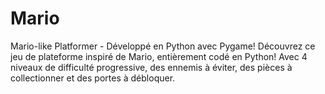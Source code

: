 # Mario
Mario-like Platformer - Développé en Python avec Pygame!  Découvrez ce jeu de plateforme inspiré de Mario, entièrement codé en Python! Avec 4 niveaux de difficulté progressive, des ennemis à éviter, des pièces à collectionner et des portes à débloquer.
